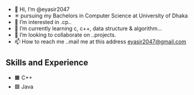 - 👋 Hi, I’m @eyasir2047
- ✳ pursuing my Bachelors in Computer Science at University of Dhaka
- 👀 I’m interested in .cp..
- 🌱 I’m currently learning  c, c++, data structure & algorithm...
- 💞️ I’m looking to collaborate on ..projects.
- 📫 How to reach me ..mail me at this address eyasir2047@gmail.com

## Skills and Experience
* 🟧 C++ 
* 🟩 Java
      



<!---
eyasir2047/eyasir2047 is a ✨ special ✨ repository because its `README.md` (this file) appears on your GitHub profile.
You can click the Preview link to take a look at your changes.
--->
